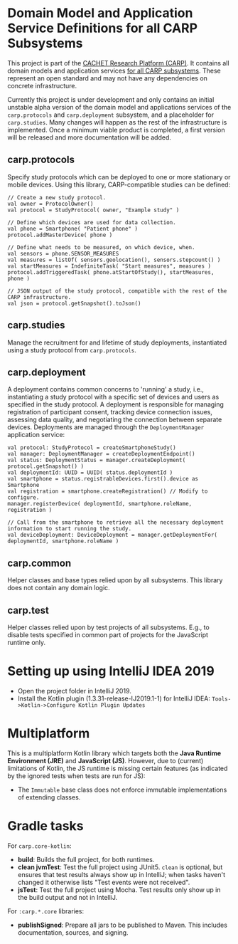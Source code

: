 # Domain Model and Application Service Definitions for all CARP Subsystems
This project is part of the [CACHET Research Platform (CARP)](https://github.com/cph-cachet/carp.documentation). It contains all domain models and application services [for all CARP subsystems](https://github.com/cph-cachet/carp.documentation/wiki/Repository-design-overview). These represent an open standard and may not have any dependencies on concrete infrastructure.

Currently this project is under development and only contains an initial unstable alpha version of the domain model and applications services of the `carp.protocols` and `carp.deployment` subsystem, and a placeholder for `carp.studies`. Many changes will happen as the rest of the infrastructure is implemented. Once a minimum viable product is completed, a first version will be released and more documentation will be added. 

## carp.protocols

Specify study protocols which can be deployed to one or more stationary or mobile devices. Using this library, CARP-compatible studies can be defined:
```
// Create a new study protocol.
val owner = ProtocolOwner()
val protocol = StudyProtocol( owner, "Example study" )

// Define which devices are used for data collection.
val phone = Smartphone( "Patient phone" )
protocol.addMasterDevice( phone )

// Define what needs to be measured, on which device, when.
val sensors = phone.SENSOR_MEASURES
val measures = listOf( sensors.geolocation(), sensors.stepcount() )
val startMeasures = IndefiniteTask( "Start measures", measures )
protocol.addTriggeredTask( phone.atStartOfStudy(), startMeasures, phone )

// JSON output of the study protocol, compatible with the rest of the CARP infrastructure.
val json = protocol.getSnapshot().toJson()
```

## carp.studies

Manage the recruitment for and lifetime of study deployments, instantiated using a study protocol from `carp.protocols`.

## carp.deployment

A deployment contains common concerns to 'running' a study, i.e., instantiating a study protocol with a specific set of devices and users as specified in the study protocol. A deployment is responsible for managing registration of participant consent, tracking device connection issues, assessing data quality, and negotiating the connection between separate devices. Deployments are managed through the `DeploymentManager` application service:
```
val protocol: StudyProtocol = createSmartphoneStudy()
val manager: DeploymentManager = createDeploymentEndpoint()
val status: DeploymentStatus = manager.createDeployment( protocol.getSnapshot() )
val deploymentId: UUID = UUID( status.deploymentId )
val smartphone = status.registrableDevices.first().device as Smartphone
val registration = smartphone.createRegistration() // Modify to configure.
manager.registerDevice( deploymentId, smartphone.roleName, registration )

// Call from the smartphone to retrieve all the necessary deployment information to start running the study.
val deviceDeployment: DeviceDeployment = manager.getDeploymentFor( deploymentId, smartphone.roleName )
```

## carp.common

Helper classes and base types relied upon by all subsystems. This library does not contain any domain logic.

## carp.test

Helper classes relied upon by test projects of all subsystems. E.g., to disable tests specified in common part of projects for the JavaScript runtime only.

# Setting up using IntelliJ IDEA 2019
- Open the project folder in IntelliJ 2019.
- Install the Kotlin plugin (1.3.31-release-IJ2019.1-1) for IntelliJ IDEA: `Tools->Kotlin->Configure Kotlin Plugin Updates`

# Multiplatform

This is a multiplatform Kotlin library which targets both the **Java Runtime Environment (JRE)** and **JavaScript (JS)**. However, due to (current) limitations of Kotlin, the JS runtime is missing certain features (as indicated by the ignored tests when tests are run for JS):

- The `Immutable` base class does not enforce immutable implementations of extending classes.

# Gradle tasks

For `carp.core-kotlin`:
- **build**: Builds the full project, for both runtimes.
- **clean jvmTest**: Test the full project using JUnit5. `clean` is optional, but ensures that test results always show up in IntelliJ; when tasks haven't changed it otherwise lists "Test events were not received".
- **jsTest**: Test the full project using Mocha. Test results only show up in the build output and not in IntelliJ.

For `:carp.*.core` libraries:
- **publishSigned**: Prepare all jars to be published to Maven. This includes documentation, sources, and signing.